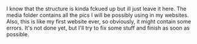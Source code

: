 I know that the structure is kinda fckued up but ill just leave it here. The media folder contains all the pics I will be possibly using in my websites. Also, this is like my first website ever, so obviously, it might contain some errors. It's not done yet, but I'll try to fix some stuff and finish as soon as possible.
